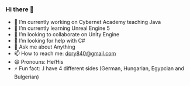 ### Hi there 👋

- 🔭 I’m currently working on Cybernet Academy teaching Java
- 🌱 I’m currently learning Unreal Engine 5
- 👯 I’m looking to collaborate on  Unity Engine
- 🤔 I’m looking for help with C#
- 💬 Ask me about  Anything
- 📫 How to reach me: dory840@gmail.com
- 😄 Pronouns: He/His
- ⚡ Fun fact: .I have 4 different sides (German, Hungarian, Egypcian and Bulgerian)
